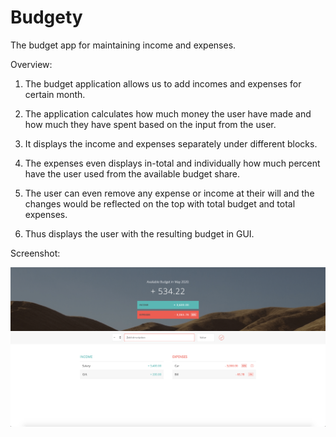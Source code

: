 # Budgety
The budget app for maintaining income and expenses.

Overview:

1. The budget application allows us to add incomes and expenses for certain month.

2. The application calculates how much money the user have made and how much they have spent based on the input from the user.

3. It displays the income and expenses separately under different blocks.

4. The expenses even displays in-total and individually how much percent have the user used from the available budget share.

5. The user can even remove any expense or income at their will and the changes would be reflected on the top with total          budget and total expenses.

6. Thus displays the user with the resulting budget in GUI.

Screenshot:

![Test Image 1](https://github.com/Maninderjeet31/Budgety/blob/master/Screenshot%202020-05-18%20at%209.25.16%20PM.png)
